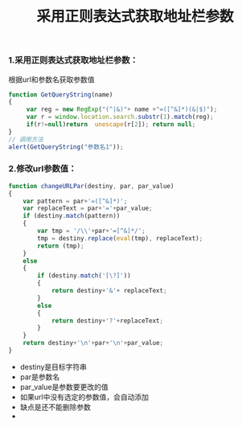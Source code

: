﻿---
title: 采用正则表达式获取地址栏参数

tags: javascript

categories: 笔记

---

### 1.采用正则表达式获取地址栏参数：
根据url和参数名获取参数值
``` javascript
function GetQueryString(name)
{
     var reg = new RegExp("(^|&)"+ name +"=([^&]*)(&|$)");
     var r = window.location.search.substr(1).match(reg);
     if(r!=null)return  unescape(r[2]); return null;
}
// 调用方法
alert(GetQueryString("参数名1"));
```
### 2.修改url参数值：
```javascript
function changeURLPar(destiny, par, par_value)
{
    var pattern = par+'=([^&]*)';
    var replaceText = par+'='+par_value;
    if (destiny.match(pattern))
    {
        var tmp = '/\\'+par+'=[^&]*/';
        tmp = destiny.replace(eval(tmp), replaceText);
        return (tmp);
    }
    else
    {
        if (destiny.match('[\?]'))
        {
            return destiny+'&'+ replaceText;
        }
        else
        {
            return destiny+'?'+replaceText;
        }
    }
    return destiny+'\n'+par+'\n'+par_value;
}
```

* destiny是目标字符串
* par是参数名
* par_value是参数要更改的值
* 如果url中没有选定的参数值，会自动添加
* 缺点是还不能删除参数
* 




